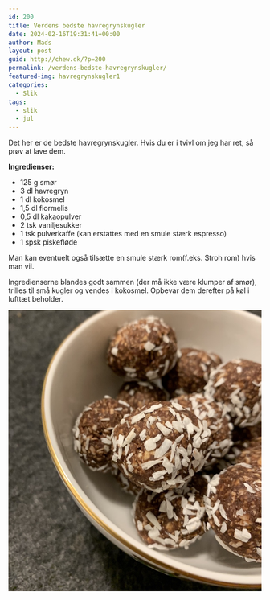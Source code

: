 ```yaml
---
id: 200
title: Verdens bedste havregrynskugler
date: 2024-02-16T19:31:41+00:00
author: Mads
layout: post
guid: http://chew.dk/?p=200
permalink: /verdens-bedste-havregrynskugler/
featured-img: havregrynskugler1
categories:
  - Slik
tags:
  - slik
  - jul
---
```

Det her er de bedste havregrynskugler. Hvis du er i tvivl om jeg har ret, så prøv at lave dem.

**Ingredienser:**

  * 125 g smør
  * 3 dl havregryn
  * 1 dl kokosmel
  * 1,5 dl flormelis
  * 0,5 dl kakaopulver
  * 2 tsk vaniljesukker
  * 1 tsk pulverkaffe (kan erstattes med en smule stærk espresso)
  * 1 spsk piskefløde
  
Man kan eventuelt også tilsætte en smule stærk rom(f.eks. Stroh rom) hvis man vil.

Ingredienserne blandes godt sammen (der må ikke være klumper af smør), trilles til små kugler og vendes i kokosmel. Opbevar dem derefter på køl i lufttæt beholder.

<a href="/assets/img/posts/havregrynskugler2-1024x1136.jpg"><img src="/assets/img/posts/havregrynskugler2-1024x1136.jpg" /></a>
